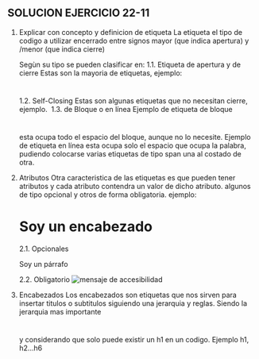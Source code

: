 ## SOLUCION EJERCICIO 22-11

1. Explicar con concepto y definicion de etiqueta
   La etiqueta el tipo de codigo a utilizar encerrado entre signos mayor (que indica apertura) y /menor (que indica cierre)

   Segùn su tipo se pueden clasificar en:
   1.1. Etiqueta de apertura y de cierre
        Estas son la mayoria de etiquetas, ejemplo: <h1></h1>
    1.2. Self-Closing
        Estas son algunas etiquetas que no necesitan cierre, ejemplo. <img />
    1.3. de Bloque o en línea
        Ejemplo de etiqueta de bloque <h1></h1> esta ocupa todo el espacio del bloque, aunque no lo necesite.
        Ejemplo de etiqueta en línea <span></span> esta ocupa solo el espacio que ocupa la palabra, pudiendo colocarse varias etiquetas de tipo span una al costado de otra.
    
2. Atributos 
    Otra caracteristica de las etiquetas es que pueden tener atributos y cada atributo contendra un valor de dicho atributo. algunos de tipo opcional y otros de forma obligatoria. ejemplo:
   <h1 atributo="valorAtributo">Soy un encabezado</h1>
   2.1. Opcionales
   <p class="parrafo">Soy un párrafo</p>
   2.2. Obligatorio
   <img src="ruta" alt="mensaje de accesibilidad" />

3. Encabezados
    Los encabezados son etiquetas que nos sirven para insertar titulos o subtitulos siguiendo una jerarquia y reglas. Siendo la jerarquia mas importante <h1></h1> y considerando que solo puede existir un h1 en un codigo. Ejemplo h1, h2...h6